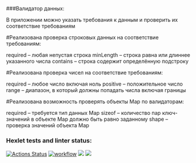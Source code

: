 ###Валидатор данных:

В приложении можно указать требования к данным и проверить их соответствие требованиям

#Реализована проверка строковых данных на соответствие требованиям:

required – любая непустая строка
minLength – строка равна или длиннее указанного числа
contains – строка содержит определённую подстроку

#Реализована проверка чисел на соответствие требованиям:

required – любое число включая ноль
positive – положительное число
range – диапазон, в который должны попадать числа включая границы

#Реализована возможность проверять объекты Map по валидаторам:

required – требуется тип данных Map
sizeof – количество пар ключ-значений в объекте Map должно быть равно заданному
shape – проверка значений объекта Map

### Hexlet tests and linter status:
[![Actions Status](https://github.com/Daxping/java-project-78/workflows/hexlet-check/badge.svg)](https://github.com/Daxping/java-project-78/actions)
[![workflow](https://github.com/Daxping/java-project-78/actions/workflows/workflow.yml/badge.svg)](https://github.com/Daxping/java-project-78/actions/workflows/workflow.yml)
<a href="https://codeclimate.com/github/Daxping/java-project-78/maintainability"><img src="https://api.codeclimate.com/v1/badges/94b52a25361df9331ae6/maintainability" /></a>
<a href="https://codeclimate.com/github/Daxping/java-project-78/test_coverage"><img src="https://api.codeclimate.com/v1/badges/94b52a25361df9331ae6/test_coverage" /></a>
